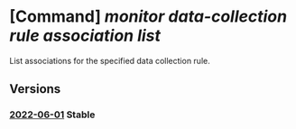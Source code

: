 # [Command] _monitor data-collection rule association list_

List associations for the specified data collection rule.

## Versions

### [2022-06-01](/Resources/mgmt-plane/L3N1YnNjcmlwdGlvbnMve30vcmVzb3VyY2Vncm91cHMve30vcHJvdmlkZXJzL21pY3Jvc29mdC5pbnNpZ2h0cy9kYXRhY29sbGVjdGlvbnJ1bGVzL3t9L2Fzc29jaWF0aW9ucw==/2022-06-01.xml) **Stable**

<!-- mgmt-plane /subscriptions/{}/resourcegroups/{}/providers/microsoft.insights/datacollectionrules/{}/associations 2022-06-01 -->

